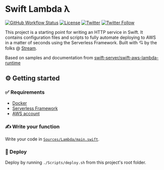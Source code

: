 # Swift Lambda λ
[![GitHub Workflow Status](https://img.shields.io/github/workflow/status/getstream/swift-lambda/Swift)](https://github.com/GetStream/swift-lambda/actions?query=workflow%3ASwift)
[![License](https://img.shields.io/github/license/getstream/swift-lambda)](/LICENSE)
[![Twitter](https://img.shields.io/twitter/url?url=https%3A%2F%2Fgithub.com%2FGetStream%2Fswift-lambda)](https://twitter.com/intent/tweet?text=Wow:&url=https%3A%2F%2Fgithub.com%2FGetStream%2Fswift-lambda)
[![Twitter Follow](https://img.shields.io/twitter/follow/getstream_io?style=social)](https://twitter.com/intent/follow?screen_name=getstream_io)

This project is a starting point for writing an HTTP service in Swift. It contains configuration files and scripts to fully automate deploying to AWS in a matter of seconds using the Serverless Framework. Built with 💘 by the folks @ [Stream](https://getstream.io).

Based on samples and documentation from [swift-server/swift-aws-lambda-runtime](https://github.com/swift-server/swift-aws-lambda-runtime)

## ⚙️ Getting started

### ✅ Requirements
- [Docker](https://docs.docker.com/docker-for-mac/install/)
- [Serverless Framework](https://www.serverless.com/framework/docs/getting-started/)
- [AWS account](https://aws.amazon.com/)

### ✍️ Write your function

Write your code in [`Sources/Lambda/main.swift`](Sources/Lambda/main.swift).

### 🚀 Deploy

Deploy by running `./Scripts/deploy.sh` from this project's root folder.
